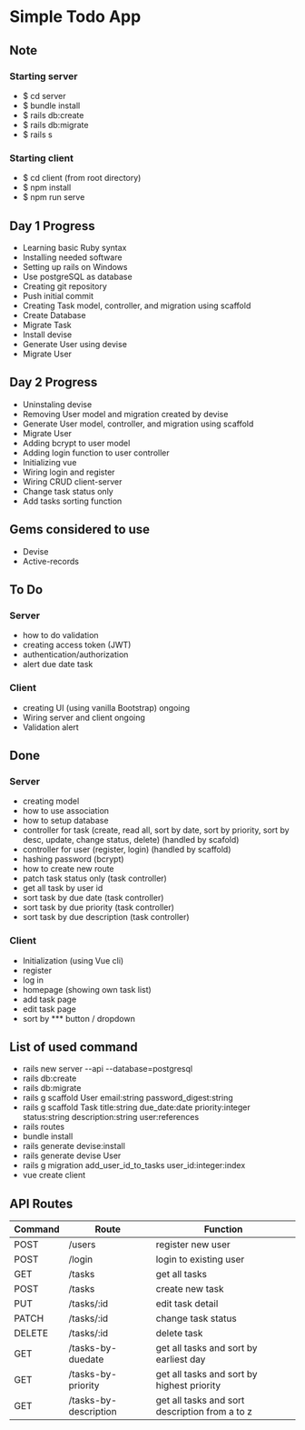 # Simple Todo App

## Note
### Starting server
- $ cd server
- $ bundle install
- $ rails db:create
- $ rails db:migrate
- $ rails s

### Starting client
- $ cd client (from root directory)
- $ npm install
- $ npm run serve

## Day 1 Progress
- Learning basic Ruby syntax
- Installing needed software
- Setting up rails on Windows
- Use postgreSQL as database
- Creating git repository
- Push initial commit
- Creating Task model, controller, and migration using scaffold
- Create Database
- Migrate Task
- Install devise
- Generate User using devise
- Migrate User

## Day 2 Progress
- Uninstaling devise
- Removing User model and migration created by devise
- Generate User model, controller, and migration using scaffold
- Migrate User
- Adding bcrypt to user model
- Adding login function to user controller
- Initializing vue
- Wiring login and register
- Wiring CRUD client-server
- Change task status only 
- Add tasks sorting function

## Gems considered to use
- Devise
- Active-records


## To Do

### Server
- how to do validation
- creating access token (JWT)
- authentication/authorization
- alert due date task

### Client
- creating UI (using vanilla Bootstrap) ongoing
- Wiring server and client ongoing
- Validation alert


## Done

### Server
- creating model
- how to use association
- how to setup database
- controller for task (create, read all, sort by date, sort by priority, sort by desc, update, change status, delete) (handled by scafold)
- controller for user (register, login) (handled by scaffold)
- hashing password (bcrypt)
- how to create new route
- patch task status only (task controller)
- get all task by user id
- sort task by due date (task controller)
- sort task by due priority (task controller)
- sort task by due description (task controller)

### Client
- Initialization (using Vue cli)
- register
- log in
- homepage (showing own task list)
- add task page
- edit task page
- sort by *** button / dropdown


## List of used command
- rails new server --api --database=postgresql
- rails db:create
- rails db:migrate
- rails g scaffold User email:string password_digest:string
- rails g scaffold Task title:string due_date:date priority:integer status:string description:string user:references
- rails routes
- bundle install
- rails generate devise:install
- rails generate devise User
- rails g migration add_user_id_to_tasks user_id:integer:index
- vue create client

## API Routes
|Command|Route|Function|
|---|---|---|
|POST   |  /users     |register new user| 
|POST   |  /login     |login to existing user|
|GET    |  /tasks     |get all tasks|
|POST   |  /tasks     |create new task|
|PUT    |  /tasks/:id |edit task detail|
|PATCH  |  /tasks/:id |change task status|
|DELETE |  /tasks/:id |delete task|
|GET    |  /tasks-by-duedate      |get all tasks and sort by earliest day|
|GET    |  /tasks-by-priority     |get all tasks and sort by highest priority|
|GET    |  /tasks-by-description  |get all tasks and sort description from a to z|

